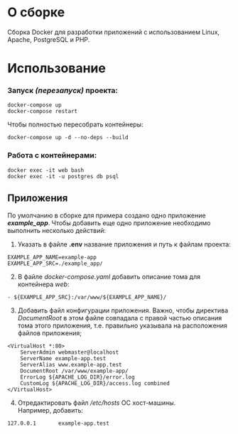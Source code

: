 # О сборке
Сборка Docker для разработки приложений с использованием Linux, Apache, PostgreSQL и PHP.


# Использование
### **Запуск** _(перезапуск)_ проекта:
```
docker-compose up
docker-compose restart
```

Чтобы полностью пересобрать контейнеры:
```
docker-compose up -d --no-deps --build
```

### Работа с контейнерами:
```
docker exec -it web bash
docker exec -it -u postgres db psql
```


## Приложения
По умолчанию в сборке для примера создано одно приложение ***example_app***. Чтобы добавить еще одно приложение необходимо выполнить несколько действий:
1. Указать в файле **.env** название приложения и путь к файлам проекта:
```
EXAMPLE_APP_NAME=example-app
EXAMPLE_APP_SRC=./example_app/
```

2. В файле _docker-compose.yaml_ добавить описание тома для контейнера _web_:
```
- ${EXAMPLE_APP_SRC}:/var/www/${EXAMPLE_APP_NAME}/
```

3. Добавить файл конфигурации приложения. Важно, чтобы директива _DocumentRoot_ в этом файле совпадала с правой частью описания тома этого приложения, т.е. правильно указывала на расположения файлов приложения;
```
<VirtualHost *:80>
    ServerAdmin webmaster@localhost
    ServerName example-app.test
    ServerAlias www.example-app.test
    DocumentRoot /var/www/example-app/
    ErrorLog ${APACHE_LOG_DIR}/error.log
    CustomLog ${APACHE_LOG_DIR}/access.log combined
</VirtualHost>
```

4. Отредактировать файл _/etc/hosts_ ОС хост-машины.  
Например, добавить:   
```
127.0.0.1       example-app.test
```